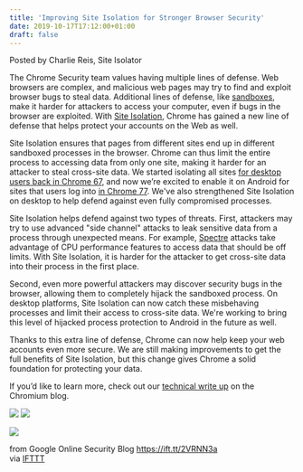 ```yaml
---
title: 'Improving Site Isolation for Stronger Browser Security'
date: 2019-10-17T17:12:00+01:00
draft: false
---
```


Posted by Charlie Reis, Site Isolator

The Chrome Security team values having multiple lines of defense. Web browsers are complex, and malicious web pages may try to find and exploit browser bugs to steal data. Additional lines of defense, like [sandboxes](https://blog.chromium.org/2008/10/new-approach-to-browser-security-google.html), make it harder for attackers to access your computer, even if bugs in the browser are exploited. With [Site Isolation](https://www.chromium.org/Home/chromium-security/site-isolation), Chrome has gained a new line of defense that helps protect your accounts on the Web as well.

Site Isolation ensures that pages from different sites end up in different sandboxed processes in the browser. Chrome can thus limit the entire process to accessing data from only one site, making it harder for an attacker to steal cross-site data. We started isolating all sites [for desktop users back in Chrome 67](https://security.googleblog.com/2018/07/mitigating-spectre-with-site-isolation.html), and now we’re excited to enable it on Android for sites that users log into [in Chrome 77](https://blog.chromium.org/2019/10/recent-site-isolation-improvements.html). We've also strengthened Site Isolation on desktop to help defend against even fully compromised processes.

Site Isolation helps defend against two types of threats. First, attackers may try to use advanced "side channel" attacks to leak sensitive data from a process through unexpected means. For example, [Spectre](https://security.googleblog.com/2018/07/mitigating-spectre-with-site-isolation.html) attacks take advantage of CPU performance features to access data that should be off limits. With Site Isolation, it is harder for the attacker to get cross-site data into their process in the first place.

Second, even more powerful attackers may discover security bugs in the browser, allowing them to completely hijack the sandboxed process. On desktop platforms, Site Isolation can now catch these misbehaving processes and limit their access to cross-site data. We're working to bring this level of hijacked process protection to Android in the future as well.

Thanks to this extra line of defense, Chrome can now help keep your web accounts even more secure. We are still making improvements to get the full benefits of Site Isolation, but this change gives Chrome a solid foundation for protecting your data.

If you’d like to learn more, check out our [technical write up](https://blog.chromium.org/2019/10/recent-site-isolation-improvements.html) on the Chromium blog.

[![](http://feeds.feedburner.com/~ff/GoogleOnlineSecurityBlog?d=yIl2AUoC8zA)](http://feeds.feedburner.com/~ff/GoogleOnlineSecurityBlog?a=KcbSi0IOYs0:OXGT3OH33iw:yIl2AUoC8zA) [![](http://feeds.feedburner.com/~ff/GoogleOnlineSecurityBlog?i=KcbSi0IOYs0:OXGT3OH33iw:V_sGLiPBpWU)](http://feeds.feedburner.com/~ff/GoogleOnlineSecurityBlog?a=KcbSi0IOYs0:OXGT3OH33iw:V_sGLiPBpWU)

![](http://feeds.feedburner.com/~r/GoogleOnlineSecurityBlog/~4/KcbSi0IOYs0)  
  
from Google Online Security Blog https://ift.tt/2VRNN3a  
via [IFTTT](https://ifttt.com/?ref=da&site=blogger)